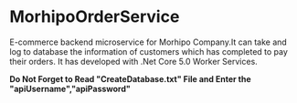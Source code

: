 # MorhipoOrderService
E-commerce backend microservice for Morhipo Company.It can take and log to database the information of customers which has completed to pay their orders. 
It has developed with .Net Core 5.0 Worker Services.

<b>Do Not Forget to Read "CreateDatabase.txt" File and Enter the "apiUsername","apiPassword"</b>
